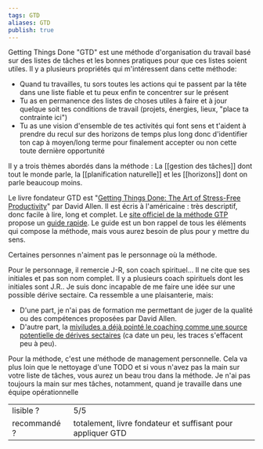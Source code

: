 ```yaml
---
tags: GTD
aliases: GTD
publish: true
---
```


Getting Things Done "GTD" est une méthode d'organisation du travail basé sur des listes de tâches et les bonnes pratiques pour que ces listes soient utiles.
Il y a plusieurs propriétés qui m'intéressent dans cette méthode:
* Quand tu travailles, tu sors toutes les actions qui te passent par la tête dans une liste fiable et tu peux enfin te concentrer sur le présent
* Tu as en permanence des listes de choses utiles à faire et à jour quelque soit tes conditions de travail (projets, énergies, lieux, "place ta contrainte ici")
* Tu as une vision d'ensemble de tes activités qui font sens et t'aident à prendre du recul sur des horizons de temps plus long donc d'identifier ton cap à moyen/long terme pour finalement accepter ou non cette toute dernière opportunité

Il y a trois thèmes abordés dans la méthode : La [[gestion des tâches]] dont tout le monde parle, la [[planification naturelle]] et les [[horizons]] dont on parle beaucoup moins.

Le livre fondateur GTD est "[Getting Things Done: The Art of Stress-Free Productivity](https://www.goodreads.com/book/show/1633.Getting_Things_Done)" par David Allen. 
Il est écris à l'américaine : très descriptif, donc facile à lire, long et complet.
Le [site officiel de la méthode GTP](https://gettingthingsdone.com/) propose un [guide rapide](https://store.gettingthingsdone.com/GTD-Methodology-Guides-p/40102.htm).
Le guide est un bon rappel de tous les éléments qui compose la méthode, mais vous aurez besoin de plus pour y mettre du sens.

Certaines personnes n'aiment pas le personnage où la méthode.

Pour le personnage, il remercie J-R, son coach spirituel...
Il ne cite que ses initiales et pas son nom complet.
Il y a plusieurs coach spirituels dont les initiales sont J.R..
Je suis donc incapable de me faire une idée sur une possible dérive sectaire.
Ca ressemble a une plaisanterie, mais:
* D'une part, je n'ai pas de formation me permettant de juger de la qualité ou des compétences proposées par David Allen.
* D'autre part, la [miviludes a déjà pointé le coaching comme une source potentielle de dérives sectaires](https://ffcpro.org/rapport-miviludes-2/) (ca date un peu, les traces s'effacent peu à peu).

Pour la méthode, c'est une méthode de management personnelle. Cela va plus loin que le nettoyage d'une TODO et si vous n'avez pas la main sur votre liste de tâches, vous aurez un beau trou dans la méthode.
Je n'ai pas toujours la main sur mes tâches, notamment, quand je travaille dans une équipe opérationnelle

| | |
| :-- | :-- |
| lisible ? | 5/5 |
| recommandé ? | totalement, livre fondateur et suffisant pour appliquer GTD |


